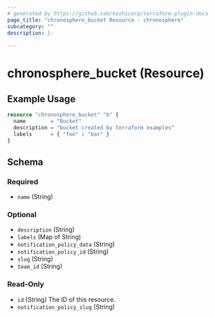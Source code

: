 ```yaml
---
# generated by https://github.com/hashicorp/terraform-plugin-docs
page_title: "chronosphere_bucket Resource - chronosphere"
subcategory: ""
description: |-
  
---
```


# chronosphere_bucket (Resource)



## Example Usage

```terraform
resource "chronosphere_bucket" "b" {
  name        = "Bucket"
  description = "bucket created by terraform examples"
  labels      = { "foo" : "bar" }
}
```

<!-- schema generated by tfplugindocs -->
## Schema

### Required

- `name` (String)

### Optional

- `description` (String)
- `labels` (Map of String)
- `notification_policy_data` (String)
- `notification_policy_id` (String)
- `slug` (String)
- `team_id` (String)

### Read-Only

- `id` (String) The ID of this resource.
- `notification_policy_slug` (String)
